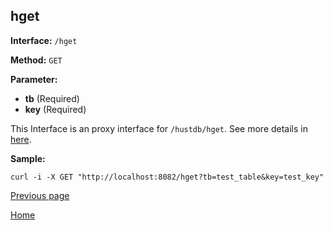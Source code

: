## hget ##

**Interface:** `/hget`

**Method:** `GET`

**Parameter:** 

*  **tb** (Required)  
*  **key** (Required)  

This Interface is an proxy interface for `/hustdb/hget`. See more details in [here](../hustdb/hustdb/hget.md).  

**Sample:**

    curl -i -X GET "http://localhost:8082/hget?tb=test_table&key=test_key"

[Previous page](../ha.md)

[Home](../../index.md)